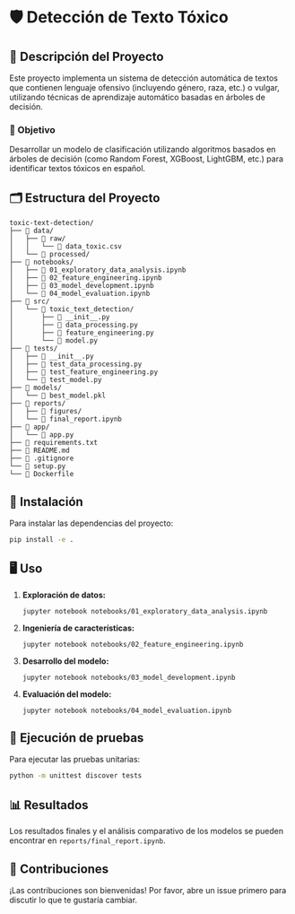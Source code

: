 # 🛡️ Detección de Texto Tóxico

## 📝 Descripción del Proyecto

Este proyecto implementa un sistema de detección automática de textos que contienen lenguaje ofensivo (incluyendo género, raza, etc.) o vulgar, utilizando técnicas de aprendizaje automático basadas en árboles de decisión.

### 🎯 Objetivo

Desarrollar un modelo de clasificación utilizando algoritmos basados en árboles de decisión (como Random Forest, XGBoost, LightGBM, etc.) para identificar textos tóxicos en español.

## 🗂️ Estructura del Proyecto

```
toxic-text-detection/
├── 📁 data/
│   ├── 📁 raw/
│   │   └── 📄 data_toxic.csv
│   └── 📁 processed/
├── 📁 notebooks/
│   ├── 📓 01_exploratory_data_analysis.ipynb
│   ├── 📓 02_feature_engineering.ipynb
│   ├── 📓 03_model_development.ipynb
│   └── 📓 04_model_evaluation.ipynb
├── 📁 src/
│   └── 📁 toxic_text_detection/
│       ├── 📄 __init__.py
│       ├── 📄 data_processing.py
│       ├── 📄 feature_engineering.py
│       └── 📄 model.py
├── 📁 tests/
│   ├── 📄 __init__.py
│   ├── 📄 test_data_processing.py
│   ├── 📄 test_feature_engineering.py
│   └── 📄 test_model.py
├── 📁 models/
│   └── 📄 best_model.pkl
├── 📁 reports/
│   ├── 📁 figures/
│   └── 📓 final_report.ipynb
├── 📁 app/
│   └── 📄 app.py
├── 📄 requirements.txt
├── 📄 README.md
├── 📄 .gitignore
└── 📄 setup.py
└── 📄 Dockerfile
```

## 🚀 Instalación

Para instalar las dependencias del proyecto:

```bash
pip install -e .
```

## 🖥️ Uso

1. **Exploración de datos:**
   ```
   jupyter notebook notebooks/01_exploratory_data_analysis.ipynb
   ```

2. **Ingeniería de características:**
   ```
   jupyter notebook notebooks/02_feature_engineering.ipynb
   ```

3. **Desarrollo del modelo:**
   ```
   jupyter notebook notebooks/03_model_development.ipynb
   ```

4. **Evaluación del modelo:**
   ```
   jupyter notebook notebooks/04_model_evaluation.ipynb
   ```

## 🧪 Ejecución de pruebas

Para ejecutar las pruebas unitarias:

```bash
python -m unittest discover tests
```

## 📊 Resultados

Los resultados finales y el análisis comparativo de los modelos se pueden encontrar en `reports/final_report.ipynb`.

## 🤝 Contribuciones

¡Las contribuciones son bienvenidas! Por favor, abre un issue primero para discutir lo que te gustaría cambiar.
